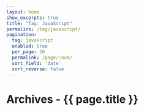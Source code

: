```yaml
---
layout: home
show_excerpts: true
title: "Tag: JavaScript"
permalink: /tag/javascript/
pagination:
  tag: javascript
  enabled: true
  per_page: 10
  permalink: /page/:num/
  sort_field: 'date'
  sort_reverse: false
---
```


<h1>Archives - {{ page.title }}</h1>
